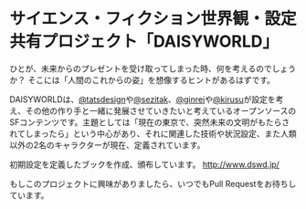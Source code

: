 # サイエンス・フィクション世界観・設定共有プロジェクト「DAISYWORLD」

ひとが、未来からのプレゼントを受け取ってしまった時、何を考えるのでしょうか？
そこには「人間のこれからの姿」を想像するヒントがあるはずです。

DAISYWORLDは、[@tatsdesign](https://twitter.com/tatsdesign)や[@sezitak](https://twitter.com/sezitak)、[@ginrei](https://twitter.com/ginrei)や[@kirusu](https://twitter.com/kirusu)が設定を考え、その他の作り手と一緒に発展させていきたいと考えているオープンソースのSFコンテンツです。主題としては「現在の東京で、突然未来の文明がもたらされてしまったら」という中心があり、それに関連した技術や状況設定、また人類以外の2名のキャラクターが現在、定義されています。

初期設定を定義したブックを作成、頒布しています。
<http://www.dswd.jp/>

もしこのプロジェクトに興味がありましたら、いつでもPull Requestをお待ちしています。
